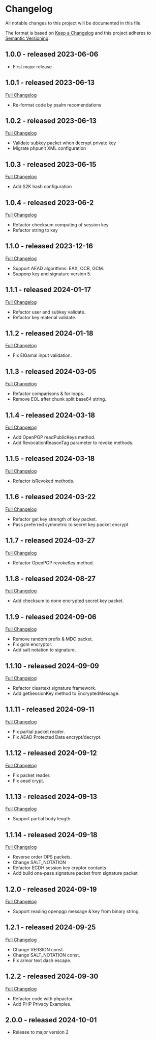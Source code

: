 # Changelog
All notable changes to this project will be documented in this file.

The format is based on [Keep a Changelog](http://keepachangelog.com/en/1.0.0/)
and this project adheres to [Semantic Versioning](http://semver.org/spec/v2.0.0.html).

## 1.0.0 - released 2023-06-06
- First major release

## 1.0.1 - released 2023-06-13
[Full Changelog](https://github.com/web-of-trust/php-privacy/compare/1.0.0...1.0.1)
- Re-format code by psalm recomendations

## 1.0.2 - released 2023-06-13
[Full Changelog](https://github.com/web-of-trust/php-privacy/compare/1.0.1...1.0.2)
- Validate subkey packet when decrypt private key
- Migrate phpunit XML configuration

## 1.0.3 - released 2023-06-15
[Full Changelog](https://github.com/web-of-trust/php-privacy/compare/1.0.2...1.0.3)
- Add S2K hash configuration

## 1.0.4 - released 2023-06-2
[Full Changelog](https://github.com/web-of-trust/php-privacy/compare/1.0.3...1.0.4)
- Refactor checksum computing of session key
- Refactor string to key

## 1.1.0 - released 2023-12-16
[Full Changelog](https://github.com/web-of-trust/php-privacy/compare/1.0.4...1.1.0)
- Support AEAD algorithms: EAX, OCB, GCM. 
- Supporp key and signature version 5.

## 1.1.1 - released 2024-01-17
[Full Changelog](https://github.com/web-of-trust/php-privacy/compare/1.1.0...1.1.1)
- Refactor user and subkey validate. 
- Refactor key material validate.

## 1.1.2 - released 2024-01-18
[Full Changelog](https://github.com/web-of-trust/php-privacy/compare/1.1.1...1.1.2)
- Fix ElGamal input validation.

## 1.1.3 - released 2024-03-05
[Full Changelog](https://github.com/web-of-trust/php-privacy/compare/1.1.2...1.1.3)
- Refactor comparisons & for loops.
- Remove EOL after chunk split base64 string.

## 1.1.4 - released 2024-03-18
[Full Changelog](https://github.com/web-of-trust/php-privacy/compare/1.1.3...1.1.4)
- Add OpenPGP readPublicKeys method.
- Add RevocationReasonTag parameter to revoke methods.

## 1.1.5 - released 2024-03-18
[Full Changelog](https://github.com/web-of-trust/php-privacy/compare/1.1.4...1.1.5)
- Refactor isRevoked methods.

## 1.1.6 - released 2024-03-22
[Full Changelog](https://github.com/web-of-trust/php-privacy/compare/1.1.5...1.1.6)
- Refactor get key strength of key packet.
- Pass preferred symmetric to secret key packet encrypt

## 1.1.7 - released 2024-03-27
[Full Changelog](https://github.com/web-of-trust/php-privacy/compare/1.1.6...1.1.7)
- Refactor OpenPGP revokeKey method.

## 1.1.8 - released 2024-08-27
[Full Changelog](https://github.com/web-of-trust/php-privacy/compare/1.1.7...1.1.8)
- Add checksum to none encrypted secret key packet.

## 1.1.9 - released 2024-09-06
[Full Changelog](https://github.com/web-of-trust/php-privacy/compare/1.1.8...1.1.9)
- Remove random prefix & MDC packet.
- Fix gcm encryptor.
- Add salt notation to signature.

## 1.1.10 - released 2024-09-09
[Full Changelog](https://github.com/web-of-trust/php-privacy/compare/1.1.9...1.1.10)
- Refactor cleartext signature framework.
- Add getSessionKey method to EncryptedMessage.

## 1.1.11 - released 2024-09-11
[Full Changelog](https://github.com/web-of-trust/php-privacy/compare/1.1.10...1.1.11)
- Fix partial packet reader.
- Fix AEAD Protected Data encrypt/decrypt.

## 1.1.12 - released 2024-09-12
[Full Changelog](https://github.com/web-of-trust/php-privacy/compare/1.1.11...1.1.12)
- Fix packet reader.
- Fix aead crypt.

## 1.1.13 - released 2024-09-13
[Full Changelog](https://github.com/web-of-trust/php-privacy/compare/1.1.12...1.1.13)
- Support partial body length.

## 1.1.14 - released 2024-09-18
[Full Changelog](https://github.com/web-of-trust/php-privacy/compare/1.1.13...1.1.14)
- Reverse order OPS packets.
- Change SALT_NOTATION
- Refactor ECDH session key cryptor contants
- Add build one-pass signature packet from signature packet

## 1.2.0 - released 2024-09-19
[Full Changelog](https://github.com/web-of-trust/php-privacy/compare/1.1.14...1.2.0)
- Support reading openpgp message & key from binary string.

## 1.2.1 - released 2024-09-25
[Full Changelog](https://github.com/web-of-trust/php-privacy/compare/1.2.0...1.2.1)
- Change VERSION const.
- Change SALT_NOTATION const.
- Fix armor text dash escape.

## 1.2.2 - released 2024-09-30
[Full Changelog](https://github.com/web-of-trust/php-privacy/compare/1.2.1...1.2.2)
- Refactor code with phpactor.
- Add PHP Privacy Examples.

## 2.0.0 - released 2024-10-01
- Release to major version 2
